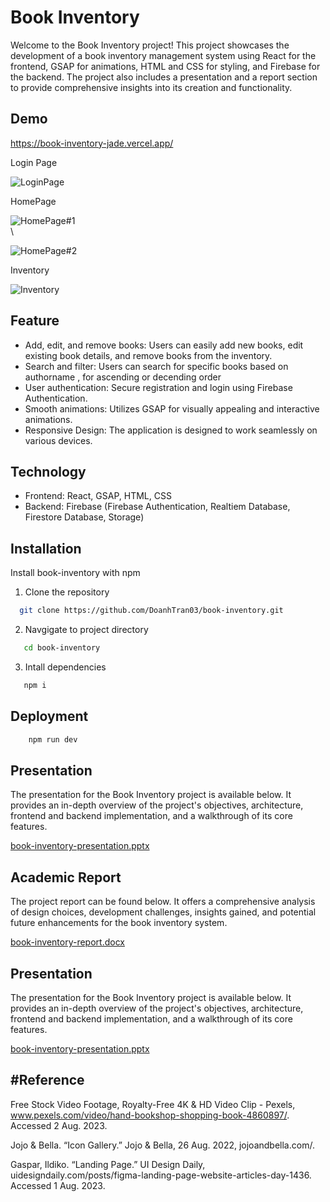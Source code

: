 
# Book Inventory

Welcome to the Book Inventory project! This project showcases the development of a book inventory management system using React for the frontend, GSAP for animations, HTML and CSS for styling, and Firebase for the backend. The project also includes a presentation and a report section to provide comprehensive insights into its creation and functionality.


## Demo

https://book-inventory-jade.vercel.app/

Login Page

![LoginPage](https://github.com/DoanhTran03/book-inventory/assets/103083272/7c50a97a-2fb1-45ec-b61f-ad776ca5d35d)

HomePage

![HomePage#1](https://github.com/DoanhTran03/book-inventory/assets/103083272/d4431843-3217-446c-91de-b8e8086bbf36)
\
\


![HomePage#2](https://github.com/DoanhTran03/book-inventory/assets/103083272/a0d66cf1-2514-4734-9d63-113c0b0d4068)

Inventory

![Inventory](https://github.com/DoanhTran03/book-inventory/assets/103083272/faef4893-54a4-4992-bd64-67452d524caf)

## Feature
- Add, edit, and remove books: Users can easily add new books, edit existing book details, and remove books from the inventory.
- Search and filter: Users can search for specific books based on authorname , for ascending or decending order
- User authentication: Secure registration and login using Firebase Authentication.
- Smooth animations: Utilizes GSAP for visually appealing and interactive animations.
- Responsive Design: The application is designed to work seamlessly on various devices.
## Technology
- Frontend: React, GSAP, HTML, CSS
- Backend: Firebase (Firebase Authentication, Realtiem Database, Firestore Database, Storage)

## Installation

Install book-inventory with npm

1. Clone the repository
```bash
  git clone https://github.com/DoanhTran03/book-inventory.git
```
2. Navgigate to project directory
```bash
   cd book-inventory
```
3. Intall dependencies
```bash
   npm i
```
## Deployment
```bash
    npm run dev
```
## Presentation
The presentation for the Book Inventory project is available below. It provides an in-depth overview of the project's objectives, architecture, frontend and backend implementation, and a walkthrough of its core features.

[book-inventory-presentation.pptx](https://github.com/DoanhTran03/book-inventory/files/12269836/book-inventory-presentation.pptx)

## Academic Report
The project report can be found below. It offers a comprehensive analysis of design choices, development challenges, insights gained, and potential future enhancements for the book inventory system.

[book-inventory-report.docx](https://github.com/DoanhTran03/book-inventory/files/12269829/book-inventory-report.docx)
## Presentation
The presentation for the Book Inventory project is available below. It provides an in-depth overview of the project's objectives, architecture, frontend and backend implementation, and a walkthrough of its core features.

[book-inventory-presentation.pptx](https://github.com/DoanhTran03/book-inventory/files/12269836/book-inventory-presentation.pptx)

## #Reference
Free Stock Video Footage, Royalty-Free 4K &amp; HD Video Clip - Pexels, www.pexels.com/video/hand-bookshop-shopping-book-4860897/. Accessed 2 Aug. 2023.

Jojo &amp; Bella. “Icon Gallery.” Jojo &amp; Bella, 26 Aug. 2022, jojoandbella.com/.

Gaspar, Ildiko. “Landing Page.” UI Design Daily, uidesigndaily.com/posts/figma-landing-page-website-articles-day-1436. Accessed 1 Aug. 2023.
